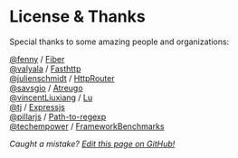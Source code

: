# License & Thanks

Special thanks to some amazing people and organizations:

[@fenny](https://github.com/fenny) / [Fiber](https://github.com/gofiber/fiber/blob/master/LICENSE)  
[@valyala](https://github.com/valyala) / [Fasthttp](https://github.com/valyala/fasthttp/blob/master/LICENSE)  
[@julienschmidt](https://github.com/julienschmidt) / [HttpRouter](https://github.com/julienschmidt/httprouter)  
[@savsgio](https://github.com/savsgio) / [Atreugo](https://github.com/savsgio/atreugo/blob/master/LICENSE)  
[@vincentLiuxiang](https://github.com/vincentLiuxiang) / [Lu](https://github.com/vincentLiuxiang/lu/blob/master/LICENSE)  
[@tj](https://github.com/tj) / [Expressjs](https://github.com/expressjs/express)  
[@pillarjs](https://github.com/pillarjs) / [Path-to-regexp](https://github.com/pillarjs/path-to-regexp/blob/master/LICENSE)  
[@techempower](https://github.com/TechEmpower) / [FrameworkBenchmarks](https://github.com/TechEmpower/FrameworkBenchmarks)

_Caught a mistake? [Edit this page on GitHub!](https://github.com/gofiber/fiber/blob/master/docs/license.md)_

